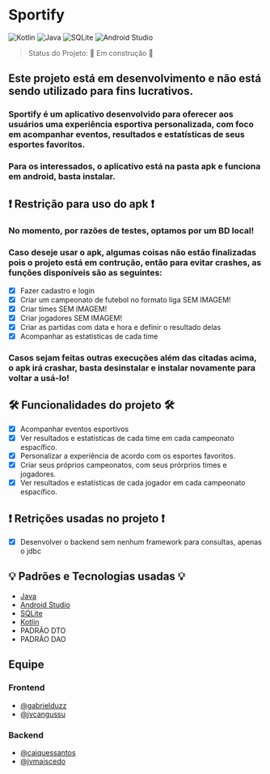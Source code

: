 # Sportify

![Kotlin](https://img.shields.io/badge/kotlin-%237F52FF.svg?style=for-the-badge&logo=kotlin&logoColor=white)
![Java](https://img.shields.io/badge/java-%23ED8B00.svg?style=for-the-badge&logo=openjdk&logoColor=white)
![SQLite](https://img.shields.io/badge/sqlite-%2307405e.svg?style=for-the-badge&logo=sqlite&logoColor=white)
![Android Studio](https://img.shields.io/badge/android%20studio-346ac1?style=for-the-badge&logo=android%20studio&logoColor=white)

> Status do Projeto: 🚧 Em construção 🚧

## Este projeto está em desenvolvimento e não está sendo utilizado para fins lucrativos.

### Sportify é um aplicativo desenvolvido para oferecer aos usuários uma experiência esportiva personalizada, com foco em acompanhar eventos, resultados e estatísticas de seus esportes favoritos.

### Para os interessados, o aplicativo está na pasta apk e funciona em android, basta instalar.

## ❗ Restrição para uso do apk ❗

### No momento, por razões de testes, optamos por um BD local!

### Caso deseje usar o apk, algumas coisas não estão finalizadas pois o projeto está em contrução, então para evitar crashes, as funções disponíveis são as seguintes:

- [x] Fazer cadastro e login
- [x] Criar um campeonato de futebol no formato liga SEM IMAGEM!
- [x] Criar times SEM IMAGEM!
- [x] Criar jogadores SEM IMAGEM!
- [x] Criar as partidas com data e hora e definir o resultado delas
- [x] Acompanhar as estatisticas de cada time

### Casos sejam feitas outras execuções além das citadas acima, o apk irá crashar, basta desinstalar e instalar novamente para voltar a usá-lo!

## 🛠️ Funcionalidades do projeto 🛠️

- [x] Acompanhar eventos esportivos
- [x] Ver resultados e estatísticas de cada time em cada campeonato espacífico.
- [x] Personalizar a experiência de acordo com os esportes favoritos.
- [x] Criar seus próprios campeonatos, com seus prórprios times e jogadores.
- [x] Ver resultados e estatísticas de cada jogador em cada campeonato espacífico.

## ❗ Retrições usadas no projeto ❗

- [x] Desenvolver o backend sem nenhum framework para consultas, apenas o jdbc

## 💡 Padrões e Tecnologias usadas 💡

- [Java](https://www.oracle.com/java/technologies/)
- [Android Studio](https://developer.android.com/studio?hl=pt-br)
- [SQLite](https://www.sqlite.org/)
- [Kotlin](https://kotlinlang.org/)
- PADRÃO DTO
- PADRÃO DAO

## Equipe

### Frontend

- [@gabrielduzz](https://github.com/gabrielduzz)
- [@jvcangussu](https://github.com/jvcangussu)

### Backend

- [@caiquessantos](https://github.com/caiquessantos)
- [@jvmaiscedo](https://github.com/jvmaiscedo)
